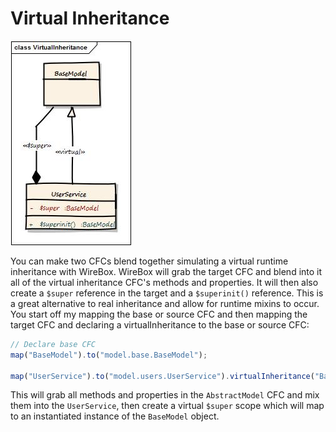 # Virtual Inheritance

![](../.gitbook/assets/virtual_inheritance.jpg)

You can make two CFCs blend together simulating a virtual runtime inheritance with WireBox. WireBox will grab the target CFC and blend into it all of the virtual inheritance CFC's methods and properties. It will then also create a `$super` reference in the target and a `$superinit()` reference. This is a great alternative to real inheritance and allow for runtime mixins to occur. You start off my mapping the base or source CFC and then mapping the target CFC and declaring a virtualInheritance to the base or source CFC:

```javascript
// Declare base CFC
map("BaseModel").to("model.base.BaseModel");

map("UserService").to("model.users.UserService").virtualInheritance("BaseModel");
```

This will grab all methods and properties in the `AbstractModel` CFC and mix them into the `UserService`, then create a virtual `$super` scope which will map to an instantiated instance of the `BaseModel` object.

